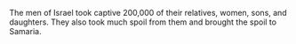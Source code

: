 The men of Israel took captive 200,000 of their relatives, women, sons, and daughters. They also took much spoil from them and brought the spoil to Samaria.
